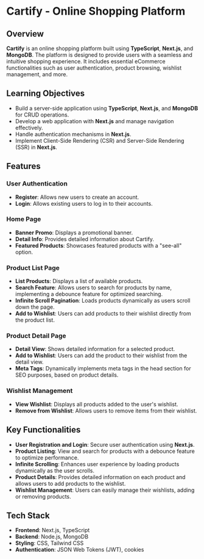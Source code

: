 # Cartify - Online Shopping Platform

## Overview

**Cartify** is an online shopping platform built using **TypeScript**, **Next.js**, and **MongoDB**. The platform is designed to provide users with a seamless and intuitive shopping experience. It includes essential eCommerce functionalities such as user authentication, product browsing, wishlist management, and more.

## Learning Objectives

- Build a server-side application using **TypeScript**, **Next.js**, and **MongoDB** for CRUD operations.
- Develop a web application with **Next.js** and manage navigation effectively.
- Handle authentication mechanisms in **Next.js**.
- Implement Client-Side Rendering (CSR) and Server-Side Rendering (SSR) in **Next.js**.

## Features

### User Authentication

- **Register**: Allows new users to create an account.
- **Login**: Allows existing users to log in to their accounts.

### Home Page

- **Banner Promo**: Displays a promotional banner.
- **Detail Info**: Provides detailed information about Cartify.
- **Featured Products**: Showcases featured products with a "see-all" option.

### Product List Page

- **List Products**: Displays a list of available products.
- **Search Feature**: Allows users to search for products by name, implementing a debounce feature for optimized searching.
- **Infinite Scroll Pagination**: Loads products dynamically as users scroll down the page.
- **Add to Wishlist**: Users can add products to their wishlist directly from the product list.

### Product Detail Page

- **Detail View**: Shows detailed information for a selected product.
- **Add to Wishlist**: Users can add the product to their wishlist from the detail view.
- **Meta Tags**: Dynamically implements meta tags in the head section for SEO purposes, based on product details.

### Wishlist Management

- **View Wishlist**: Displays all products added to the user's wishlist.
- **Remove from Wishlist**: Allows users to remove items from their wishlist.

## Key Functionalities

- **User Registration and Login**: Secure user authentication using **Next.js**.
- **Product Listing**: View and search for products with a debounce feature to optimize performance.
- **Infinite Scrolling**: Enhances user experience by loading products dynamically as the user scrolls.
- **Product Details**: Provides detailed information on each product and allows users to add products to the wishlist.
- **Wishlist Management**: Users can easily manage their wishlists, adding or removing products.

## Tech Stack

- **Frontend**: Next.js, TypeScript
- **Backend**: Node.js, MongoDB
- **Styling**: CSS, Tailwind CSS
- **Authentication**: JSON Web Tokens (JWT), cookies